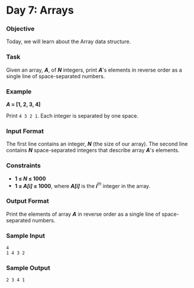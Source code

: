 # Day 7: Arrays

### Objective
Today, we will learn about the Array data structure. 

### Task
Given an array, ***A***, of ***N*** integers, print ***A***'s elements in reverse order as a single line of space-separated numbers.

### Example
***A* = [1, 2, 3, 4]**

Print `4 3 2 1`. Each integer is separated by one space.

### Input Format

The first line contains an integer, ***N*** (the size of our array).
The second line contains ***N*** space-separated integers that describe array ***A***'s elements.

### Constraints
- **1 ≤ *N* ≤ 1000**
- **1 ≤ *A[i]* ≤ 1000**, where ***A[i]*** is the ***i***<em><sup>th</sup></em> integer in the array.

### Output Format

Print the elements of array ***A*** in reverse order as a single line of space-separated numbers.

### Sample Input
```
4
1 4 3 2
```

### Sample Output
```
2 3 4 1
```
